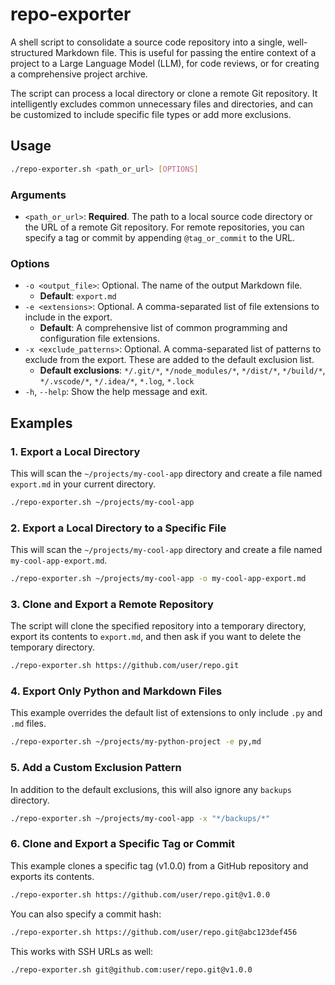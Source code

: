 # repo-exporter

A shell script to consolidate a source code repository into a single, well-structured Markdown file. This is useful for passing the entire context of a project to a Large Language Model (LLM), for code reviews, or for creating a comprehensive project archive.

The script can process a local directory or clone a remote Git repository. It intelligently excludes common unnecessary files and directories, and can be customized to include specific file types or add more exclusions.

## Usage

```bash
./repo-exporter.sh <path_or_url> [OPTIONS]
```

### Arguments

-   `<path_or_url>`: **Required**. The path to a local source code directory or the URL of a remote Git repository. For remote repositories, you can specify a tag or commit by appending `@tag_or_commit` to the URL.

### Options

-   `-o <output_file>`: Optional. The name of the output Markdown file.
    -   **Default**: `export.md`
-   `-e <extensions>`: Optional. A comma-separated list of file extensions to include in the export.
    -   **Default**: A comprehensive list of common programming and configuration file extensions.
-   `-x <exclude_patterns>`: Optional. A comma-separated list of patterns to exclude from the export. These are added to the default exclusion list.
    -   **Default exclusions**: `*/.git/*`, `*/node_modules/*`, `*/dist/*`, `*/build/*`, `*/.vscode/*`, `*/.idea/*`, `*.log`, `*.lock`
-   `-h`, `--help`: Show the help message and exit.

## Examples

### 1. Export a Local Directory

This will scan the `~/projects/my-cool-app` directory and create a file named `export.md` in your current directory.

```bash
./repo-exporter.sh ~/projects/my-cool-app
```

### 2. Export a Local Directory to a Specific File

This will scan the `~/projects/my-cool-app` directory and create a file named `my-cool-app-export.md`.

```bash
./repo-exporter.sh ~/projects/my-cool-app -o my-cool-app-export.md
```

### 3. Clone and Export a Remote Repository

The script will clone the specified repository into a temporary directory, export its contents to `export.md`, and then ask if you want to delete the temporary directory.

```bash
./repo-exporter.sh https://github.com/user/repo.git
```

### 4. Export Only Python and Markdown Files

This example overrides the default list of extensions to only include `.py` and `.md` files.

```bash
./repo-exporter.sh ~/projects/my-python-project -e py,md
```

### 5. Add a Custom Exclusion Pattern

In addition to the default exclusions, this will also ignore any `backups` directory.

```bash
./repo-exporter.sh ~/projects/my-cool-app -x "*/backups/*"
```

### 6. Clone and Export a Specific Tag or Commit

This example clones a specific tag (v1.0.0) from a GitHub repository and exports its contents.

```bash
./repo-exporter.sh https://github.com/user/repo.git@v1.0.0
```

You can also specify a commit hash:

```bash
./repo-exporter.sh https://github.com/user/repo.git@abc123def456
```

This works with SSH URLs as well:

```bash
./repo-exporter.sh git@github.com:user/repo.git@v1.0.0
